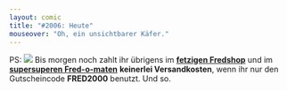 ```yaml
---
layout: comic
title: "#2006: Heute"
mouseover: "Oh, ein unsichtbarer Käfer."
---
```


PS:
<a href="http://fred-o-mat.spreadshirt.net"><img src="http://www.fonflatter.de/bilder/fred2000.png"></a>
Bis morgen noch zahlt ihr übrigens im <a href="http://fredshop.spreadshirt.net"><strong>fetzigen Fredshop</strong></a> und im <a href="http://fred-o-mat.spreadshirt.net"><strong>supersuperen Fred-o-maten</strong></a> <strong>keinerlei Versandkosten</strong>, wenn ihr nur den Gutscheincode <strong>FRED2000</strong> benutzt.
Und so.
